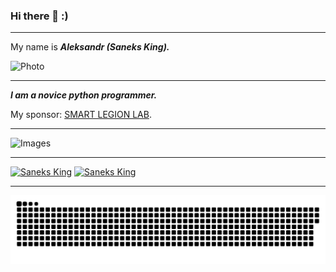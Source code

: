 ### Hi there 👋 :)

***

My name is ___Aleksandr (Saneks King).___

![Photo](https://github.com/saneksking/saneksking/raw/master/data/images/saneks.jpg)

***

___I am a novice python programmer.___

My sponsor: [SMART LEGION LAB](https://github.com/smartlegionlab/).

***

![Images](https://github.com/saneksking/saneksking/raw/master/data/images/klava.gif)

***

[![Saneks King](https://img.shields.io/badge/Github-@saneksking-blue)](https://github.com/saneksking)
[![Saneks King](https://img.shields.io/badge/Site-https://saneksking.github.io-blue)](https://saneksking.github.io)

<hr>

<img src='data/images/github-snake.svg' alt='Github-snake'>
